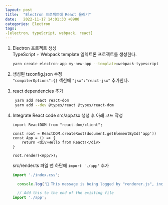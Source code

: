 ```yaml
---
layout: post
title:  "Electron 프로젝트에 React 올리기"
date:   2022-11-17 14:01:33 +0900
categories: Electron
tags:
-[electron, typeScript, webpack, react]
---
```


1. Electron 프로젝트 생성  
   TypeScript + Webpack template 일렉트론 프로젝트를 생성한다.  
   ```bash
   yarn create electron-app my-new-app --template=webpack-typescript
   ```
2. 생성된 tsconfig.json 수정  
   `"compilerOptions":{}` 섹션에 `"jsx":"react-jsx"` 추가한다.
3. react dependencies 추가  
   ``` bash
    yarn add react react-dom
    yarn add --dev @types/react @types/react-dom 
   ```
4. Integrate React code
    src/app.tsx 생성 후 아래 코드 작성
      ```tsx
      import ReactDOM from "react-dom/client";

      const root = ReactDOM.createRoot(document.getElementById('app'))
      const App = () => {
          return <div>Hello from React!</div>
      }

      root.render(<App/>);
    ```
    src/render.ts 파일 맨 하단에 `import './app'` 추가  
 
      ```ts
      import './index.css';

        console.log('👋 This message is being logged by "renderer.js", included via webpack');

        // Add this to the end of the existing file
      import './app';
      ```